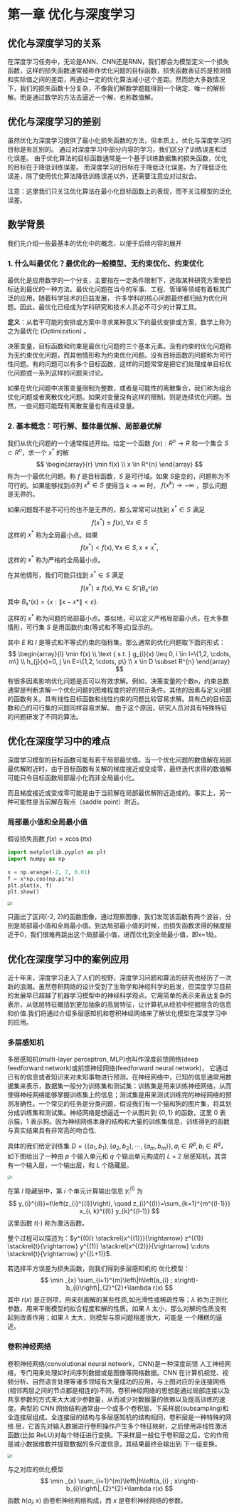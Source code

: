 # 第一章 优化与深度学习

## 优化与深度学习的关系

在深度学习任务中，无论是ANN、CNN还是RNN，我们都会为模型定义一个损失函数，这样的损失函数通常被称作优化问题的目标函数，损失函数表征的是预测值和实际值之间的差距，再通过一定的优化算法减小这个差距。然而绝大多数情况下，我们的损失函数十分复杂，不像我们解数学题能得到一个确定、唯一的解析解。而是通过数学的方法去逼近一个解，也称数值解。

## 优化与深度学习的差别

虽然优化为深度学习提供了最小化损失函数的方法，但本质上，优化与深度学习的目标是有区别的。 通过对深度学习中部分内容的学习，我们区分了训练误差和泛化误差。 由于优化算法的目标函数通常是一个基于训练数据集的损失函数，优化的目标在于降低训练误差。 而深度学习的目标在于降低泛化误差。为了降低泛化误差，除了使用优化算法降低训练误差以外，还需要注意应对过拟合。

注意：这里我们只关注优化算法在最小化目标函数上的表现，而不关注模型的泛化误差。

## 数学背景

我们先介绍一些最基本的优化中的概念，以便于后续内容的展开

### 1. 什么叫最优化？最优化的一般模型、无约束优化、约束优化

最优化是应用数学的一个分支，主要指在一定条件限制下，选取某种研究方案使目标达到最优的一种方法。最优化问题在当今的军事、工程、管理等领域有着极其广泛的应用。随着科学技术的日益发展， 许多学科的核心问题最终都归结为优化问题。因此，最优化已经成为学科研究和技术人员必不可少的计算工具。

**定义**：从若干可能的安排或方案中寻求某种意义下的最优安排或方案，数学上称为之为最优化 (Optimization) 。

决策变量，目标函数和约束是最优化问题的三个基本元素。没有约束的优化问题称为无约束优化问题，而其他情形称为约束优化问题。没有目标函数的问题称为可行性问题。有的问题可以有多个目标函数，这样的问题常常是把它们处理成单目标优化问题或一系列这样的问题来讨论。

如果在优化问题中决策变量限制为整数，或者是可能性的离散集合，我们称为组合优化问题或者离散优化问题。如果对变量没有这样的限制，则是连续优化问题。当然，一些问题可能既有离散变量也有连续变量。

### 2. 基本概念：可行解、整体最优解、局部最优解

我们从优化问题的一个通常描述开始。给定一个函数 $f(x):R^n \rightarrow R$ 和一个集合 $S \subset R^n$，求一个 $x^*$ 的解
$$
\begin{array}{r}
\min f(x) \\
x \in R^{n}
\end{array}
$$
称为一个最优化问题。称 $f$ 是目标函数，$S$ 是可行域。如果 $S$​ 是空的，问题称为不可行的。如果能够找到点列 $x^k \in S$ 使得当 $k \rightarrow \infty$ 时， $f (x^k ) \rightarrow - \infty$ ，那么问题是无界的。

如果问题既不是不可行的也不是无界的，那么常常可以找到 $x^*\in S$ 满足
$$
f\left(x^{*}\right) \leq f(x), \forall x \in S
$$
这样的 $x^*$ 称为全局最小点。如果
$$
f\left(x^{*}\right)<f(x), \forall x \in S, x \neq x^{*},
$$
这样的 $x^*$ 称为严格的全局最小点。

在其他情形，我们可能只找到 $x^*\in S$ 满足
$$
f\left(x^{*}\right) \leq f(x), \forall x \in S \bigcap B_{x^{*}}(\varepsilon)
$$
其中 $B_{x^{*}}(\varepsilon)=\{x:\|x-x *\|<\varepsilon\}$.

这样的 $x^*$ 称为问题的局部最小点。类似地，可以定义严格局部最小点。在大多数情形，可行集 $S$ 是用函数约束(等式和不等式)显示的。

其中 $E$ 和 $I$ 是等式和不等式约束的指标集。那么通常的优化问题取下面的形式：
$$
\begin{array}{l}
\min f(x) \\
\text { s.t. } g_{i}(x) \leq 0, i \in I=\{1,2, \cdots, m\} \\
h_{j}(x)=0, j \in E=\{1,2, \cdots, p\} \\
x \in D \subset R^{n}
\end{array}
$$
有很多因素影响优化问题是否可以有效求解。例如，决策变量的个数n，约束总数通常是判断求解一个优化问题的困难程度的好的预示条件。其他的因素与定义问题的函数有关。具有线性目标函数和线性约束的问题比较容易求解。具有凸的目标函数和凸的可行集的问题同样容易求解。 由于这个原因，研究人员对具有特殊特征的问题研发了不同的算法。

## 优化在深度学习中的难点

深度学习模型的目标函数可能有若干局部最优值。当一个优化问题的数值解在局部最优解附近时，由于目标函数有关解的梯度接近或变成零，最终迭代求得的数值解可能只令目标函数局部最小化而非全局最小化。

而且梯度接近或变成零可能是由于当前解在局部最优解附近造成的。事实上，另一种可能性是当前解在鞍点（saddle point）附近。

### 局部最小值和全局最小值

假设损失函数 $f(x) = x \cos(\pi x)$ 

```python
import matplotlib.pyplot as plt
import numpy as np
 
x = np.arange(-2, 2, 0.01)
f = x*np.cos(np.pi*x)
plt.plot(x, f)
plt.show()
```

<img src="./images/1.3.png" alt="1" style="zoom:50%;" />

只画出了区间(-2, 2)的函数图像，通过观察图像，我们发现该函数有两个波谷，分别是局部最小值和全局最小值。到达局部最小值的时候，由损失函数求得的梯度接近于0，我们很难再跳出这个局部最小值，进而优化到全局最小值，即x=1处。

## 优化在深度学习中的案例应用

近十年来，深度学习走入了人们的视野，深度学习问题和算法的研究也经历了一次新的浪潮。虽然卷积网络的设计受到了生物学和神经科学的启发，但深度学习目前的发展早已超越了机器学习模型中的神经科学观点。它用简单的表示来表达复杂的表示，从低层特征概括到更加抽象的高层特征，让计算机从经验中挖掘隐含的信息和价值.我们将通过介绍多层感知机和卷积神经网络来了解优化模型在深度学习中的应用。

### 多层感知机

多层感知机(multi-layer perceptron, MLP)也叫作深度前馈网络(deep feedforward network)或前馈神经网络(feedforward neural network)， 它通过已有的信息或者知识来对未知事物进行预测。在神经网络中，已知的信息通常用数据集来表示，数据集一般分为训练集和测试集：训练集是用来训练神经网络，从而使得神经网络能够掌握训练集上的信息；测试集是用来测试训练完的神经网络的预测准确性。一个常见的任务是分类问题，假设我们有一个猫和狗的图片集，将其划分成训练集和测试集。神经网络是想逼近一个从图片到 $\{0, 1\}$  的函数，这里 0 表示猫，1 表示狗。因为神经网络本身的结构和大量的训练集信息，训练得到的函数与真实结果具有非常高的吻合性.

具体的我们给定训练集 $D=\left\{\left\{a_{1}, b_{1}\right\},\left\{a_{2}, b_{2}\right\}, \cdots,\left\{a_{m}, b_{m}\right\}\right\}, a_i \in R^p,b_i \in R^q$，如下图给出了一种由 $p$ 个输入单元和 $q$ 个输出单元构成的 $L+2$ 层感知机，其含有一个输入层，一个输出层，和 $L$ 个隐藏层。

<img src="./images/1.1.png" alt="1" style="zoom:50%;" />

在第 $l$ 隐藏层中，第 $i$ 个单元计算输出信息 $y_i^{(l)}$ 为
$$
y_{i}^{(l)}=t\left(z_{i}^{(l)}\right), \quad z_{i}^{(l)}=\sum_{k=1}^{m^{(l-1)}} x_{i, k}^{(l)} y_{k}^{(l-1)}
$$
这里函数 $t(\cdot)$ 称为激活函数。

整个过程可以描述为：$y^{(0)} \stackrel{x^{(1)}}{\rightarrow} z^{(1)} \stackrel{t}{\rightarrow} y^{(1)} \stackrel{x^{(2)}}{\rightarrow} \cdots \stackrel{t}{\rightarrow} y^{(L+1)}$.

若选择平方误差为损失函数，则我们得到多层感知机的 优化模型：
$$
\min _{x} \sum_{i=1}^{m}\left\|h\left(a_{i} ; x\right)-b_{i}\right\|_{2}^{2}+\lambda r(x)
$$
其中 $r(x)$ 是正则项，用来刻画解的某些性质,如光滑性或稀疏性等；$\lambda$ 称为正则化参数，用来平衡模型的拟合程度和解的性质。如果 $\lambda$ 太小，那么对解的性质没有起到改善作用；如果 $\lambda$ 太大，则模型与原问题相差很大，可能是
一个糟糕的逼近。

### 卷积神经网络

卷积神经网络(convolutional neural network，CNN)是一种深度前馈 人工神经网络，专门用来处理如时间序列数据或是图像等网格数据。CNN 在计算机视觉、视频分析、自然语言处理等诸多领域有大量成功的应用。与上图对应的全连接网络(相邻两层之间的节点都是相连的)不同，卷积神经网络的思想是通过局部连接以及共享参数的方式来大大减少参数量，从而减少对数据量的依赖以及提高训练的速度。典型的 CNN 网络结构通常由一个或多个卷积层、下采样层(subsampling)和全连接层组成。全连接层的结构与多层感知机的结构相同，卷积层是一种特殊的网络 层，它首先对输入数据进行卷积操作产生多个特征映射，之后使用非线性激活函数(比如 ReLU)对每个特征进行变换。下采样层一般位于卷积层之后，它的作用是减小数据维数并提取数据的多尺度信息，其结果最终会输出到 下一组变换。

<img src="./images/1.2.png" alt="1" style="zoom:50%;" />

与之对应的优化模型
$$
\min _{x} \sum_{i=1}^{m}\left\|h\left(a_{i} ; x\right)-b_{i}\right\|_{2}^{2}+\lambda r(x)
$$
函数 $h(a_i;x)$ 由卷积神经网络构成，而 $x$ 是卷积神经网络的参数。
